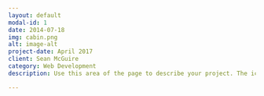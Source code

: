 ```yaml
---
layout: default
modal-id: 1
date: 2014-07-18
img: cabin.png
alt: image-alt
project-date: April 2017
client: Sean McGuire
category: Web Development
description: Use this area of the page to describe your project. The icon above is part of a free icon set by <a href="https://sellfy.com/p/8Q9P/jV3VZ/">Flat Icons</a>. On their website, you can download their free set with 16 icons, or you can purchase the entire set with 146 icons for only $12!

---
```

